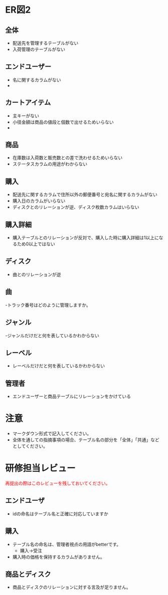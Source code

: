 # ER図2
## 全体
- 配送先を管理するテーブルがない
- 入荷管理のテーブルがない

## エンドユーザー
- 名に関するカラムがない
- 

## カートアイテム
- 主キーがない
- 小径金額は商品の値段と個数で出せるためいらない
- 

## 商品
- 在庫数は入荷数と販売数との差で洗わせるためいらない
- ステータスカラムの用途がわからない

## 購入
- 配送先に関するカラムで住所以外の郵便番号と宛名に関するカラムがない
- 購入日のカラムがいらない
- ディスクとのリレーションが逆、ディスク枚数カラムはいらない

## 購入詳細
- 購入テーブルとのリレーションが反対で、購入した時に購入詳細は1以上になるため0以上ではない

## ディスク
- 曲とのリレーションが逆

## 曲
-トラック番号はどのように管理しますか。

## ジャンル
-ジャンルだけだと何を表しているかわからない

## レーベル
- レーベルだけだと何を表しているかわからない

## 管理者
- エンドユーザーと商品テーブルにリレーションをかけている

# 注意
* マークダウン形式で記入してください。
* 全体を通しての指摘事項の場合、テーブル名の部分を「全体」「共通」などとしてください。

# 研修担当レビュー
<font color="Red">再提出の際はこのレビューを残しておいてください。</font>

## エンドユーザ
- idの命名はテーブル名と正確に対応していますか

## 購入
- テーブル名の命名は、管理者視点の用語がbetterです。
  - 購入→受注
- 購入時の価格を保持するカラムがありません。

## 商品とディスク
- 商品とディスクのリレーションに対する言及が足りません。